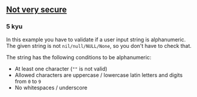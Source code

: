 <h2><a href=https://www.codewars.com/kata/526dbd6c8c0eb53254000110/train/c target="_blank">Not very secure</a></h2><h3>5 kyu</h3><p>In this example you have to validate if a user input string is alphanumeric. The given string is not <code>nil/null/NULL/None</code>, so you don't have to check that.</p><p>The string has the following conditions to be alphanumeric:</p><ul><li>At least one character (<code>""</code> is not valid)</li><li>Allowed characters are uppercase / lowercase latin letters and digits from <code>0</code> to <code>9</code></li><li>No whitespaces / underscore</li></ul>
